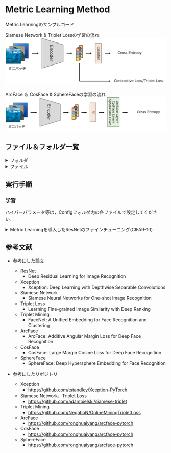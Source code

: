 # Metric Learning Method
Metric Learningのサンプルコード

Siamese Network & Triplet Lossの学習の流れ
![flow1](./fig/Distance_Loss.png)

ArcFace ＆ CosFace & SphereFaceの学習の流れ
![flow2](./fig/Softmax_Loss.png)

## ファイル＆フォルダ一覧

<details>
<summary>フォルダ</summary>
 
|ファイル名|説明|
|----|----|
|base_model|モデルが定義されたファイルが格納されたフォルダ．|
|Config|学習用のハイパーパラメータが記載されたConfigファイルが格納されたフォルダ．|
|fig|図のフォルダ．|
</details>

<details>
<summary>ファイル</summary>
 
|ファイル名|説明|
|----|----|
|method_config.py|Metric Learningの手法に対応したモデル，損失関数，Optimizerが定義されたコード．|
|metric_loss.py|Metric Learningの損失のコード．(Contrastive Loss，Triplet Loss，ArcFace，CosFace，SphereFaceが定義されている．)|
|metric_model.py|Metric Learningのモデルのコード．|
|train_metric.py|Metric Learningを導入したモデルを学習するコード．|
|trainer.py|学習ループのコード．|
|utils.py|Configファイルの読み込みを行みやモデル，損失，t-SNEを保存する関数を定義したコード．|


|ファイル名|説明|
|----|----|
|Config/SiameseNetwork.py|SiameseNetwork用のハイパーパラメータが定義されたコード．|
|Config/TripletLoss.py|TripletLoss用のハイパーパラメータが定義されたコード．|
|Config/ArcFace.py|ArcFace用のハイパーパラメータが定義されたコード．|
|Config/CosFace.py|CosFace用のハイパーパラメータが定義されたコード．|
|Config/SphereFace.py|SphereFace用のハイパーパラメータが定義されたコード．|


|ファイル名|説明|
|----|----|
|base_model/Xception.py|Xceptionのモデルが定義されたコード．|
</details>

## 実行手順

### 学習
ハイパーパラメータ等は，Configフォルダ内の各ファイルで設定してください．

<details>
<summary>Metric Learningを導入したResNetのファインチューニング(CIFAR-10)</summary>

Siamese Networkの学習 
```
python train_metric.py --config_path SiameseNetwork.py
```
Triplet Lossの学習
```
python train_metric.py --config_path TripletLoss.py
```
ArcFaceの学習
```
python train_metric.py --config_path ArcFace.py
```
CosFaceの学習
```
python train_metric.py --config_path CosFace.py
```
SphereFaceの学習
```
python train_metric.py --config_path SphereFace.py
```
</details>

## 参考文献
* 参考にした論文
  * ResNet
    * Deep Residual Learning for Image Recognition
  * Xception
    * Xception: Deep Learning with Depthwise Separable Convolutions
  * Siamese Network
    * Siamese Neural Networks for One-shot Image Recognition
  * Triplet Loss
    * Learning Fine-grained Image Similarity with Deep Ranking
  * Triplet Mining
    * FaceNet: A Unified Embedding for Face Recognition and Clustering
  * ArcFace
    * ArcFace: Additive Angular Margin Loss for Deep Face Recognition
  * CosFace
    * CosFace: Large Margin Cosine Loss for Deep Face Recognition
  * SphereFace
    * SphereFace: Deep Hypersphere Embedding for Face Recognition

* 参考にしたリポジトリ 
  * Xception
    * https://github.com/tstandley/Xception-PyTorch
  * Siamese Network，Triplet Loss
    * https://github.com/adambielski/siamese-triplet
  * Triplet Mining
    * https://github.com/NegatioN/OnlineMiningTripletLoss
  * ArcFace
    * https://github.com/ronghuaiyang/arcface-pytorch
  * CosFace
    * https://github.com/ronghuaiyang/arcface-pytorch
  * SphereFace
    * https://github.com/ronghuaiyang/arcface-pytorch